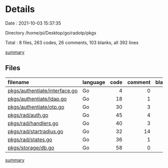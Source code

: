 # Details

Date : 2021-10-03 15:37:35

Directory /home/pi/Desktop/go/radotp/pkgs

Total : 8 files,  263 codes, 26 comments, 103 blanks, all 392 lines

[summary](results.md)

## Files
| filename | language | code | comment | blank | total |
| :--- | :--- | ---: | ---: | ---: | ---: |
| [pkgs/authentiate/interface.go](/pkgs/authentiate/interface.go) | Go | 4 | 0 | 2 | 6 |
| [pkgs/authentiate/ldap.go](/pkgs/authentiate/ldap.go) | Go | 18 | 1 | 11 | 30 |
| [pkgs/authentiate/otp.go](/pkgs/authentiate/otp.go) | Go | 30 | 3 | 12 | 45 |
| [pkgs/rad/auth.go](/pkgs/rad/auth.go) | Go | 45 | 4 | 18 | 67 |
| [pkgs/rad/handlers.go](/pkgs/rad/handlers.go) | Go | 40 | 3 | 11 | 54 |
| [pkgs/rad/startradius.go](/pkgs/rad/startradius.go) | Go | 32 | 14 | 18 | 64 |
| [pkgs/rad/states.go](/pkgs/rad/states.go) | Go | 36 | 1 | 11 | 48 |
| [pkgs/storage/db.go](/pkgs/storage/db.go) | Go | 58 | 0 | 20 | 78 |

[summary](results.md)